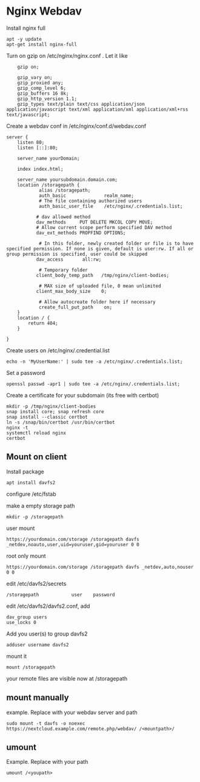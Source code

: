# Nginx Webdav


Install nginx full
```
apt -y update
apt-get install nginx-full
```


Turn on gzip on /etc/nginx/nginx.conf . Let it like

```
	gzip on;

	gzip_vary on;
	gzip_proxied any;
	gzip_comp_level 6;
	gzip_buffers 16 8k;
	gzip_http_version 1.1;
	gzip_types text/plain text/css application/json application/javascript text/xml application/xml application/xml+rss text/javascript;
```

Create a webdav conf in /etc/nginx/conf.d/webdav.conf

```
server {
    listen 80;
    listen [::]:80;

    server_name yourDomain;

	index index.html;

	server_name yoursubdomain.domain.com;
	location /storagepath {
            alias /storagepath;
            auth_basic              realm_name;
            # The file containing authorized users
            auth_basic_user_file    /etc/nginx/.credentials.list;

           # dav allowed method
           dav_methods     PUT DELETE MKCOL COPY MOVE;
           # Allow current scope perform specified DAV method
           dav_ext_methods PROPFIND OPTIONS;
    
            # In this folder, newly created folder or file is to have specified permission. If none is given, default is user:rw. If all or group permission is specified, user could be skipped
           dav_access       all:rw;

            # Temporary folder
           client_body_temp_path   /tmp/nginx/client-bodies;
    
            # MAX size of uploaded file, 0 mean unlimited
           client_max_body_size    0;
    
            # Allow autocreate folder here if necessary
            create_full_put_path    on;
	}
    location / {
		return 404;
	}

}
```

Create users on /etc/nginx/.credential.list

```
echo -n 'MyUserName:' | sudo tee -a /etc/nginx/.credentials.list; 
```

Set a password

```
openssl passwd -apr1 | sudo tee -a /etc/nginx/.credentials.list;
```

Create a certificate for your subdomain (its free with certbot)

```
mkdir -p /tmp/nginx/client-bodies
snap install core; snap refresh core
snap install --classic certbot
ln -s /snap/bin/certbot /usr/bin/certbot
nginx -t
systemctl reload nginx
certbot
```

## Mount on client

Install package

```
apt install davfs2
```

configure /etc/fstab


make a empty storage path
```
mkdir -p /storagepath
```


user mount
```
https://yourdomain.com/storage /storagepath davfs _netdev,noauto,user,uid=youruser,gid=youruser 0 0
```

root only mount
```
https://yourdomain.com/storage /storagepath davfs _netdev,auto,nouser 0 0
```

edit /etc/davfs2/secrets
```
/storagepath 			user	password
```

edit /etc/davfs2/davfs2.conf,  add
```
dav_group users
use_locks 0
```

Add you user(s) to group davfs2

```
adduser username davfs2
```

mount it

```
mount /storagepath
```

your remote files are visible now at /storagepath

## mount manually 

example. Replace with your webdav server and path

    sudo mount -t davfs -o noexec https://nextcloud.example.com/remote.php/webdav/ /<mountpath>/


## umount

Example. Replace with your path


    umount /<youpath>


